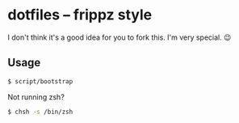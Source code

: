# dotfiles – frippz style

I don't think it's a good idea for you to fork this. I'm very special. 😉

## Usage

```zsh
$ script/bootstrap
```

Not running zsh?

```zsh
$ chsh -s /bin/zsh
```